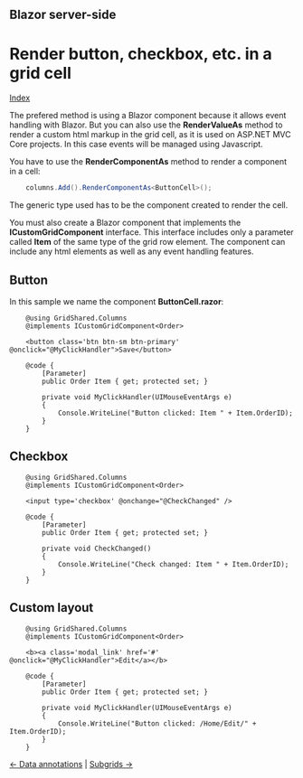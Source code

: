 ## Blazor server-side

# Render button, checkbox, etc. in a grid cell

[Index](Documentation.md)

The prefered method is using a Blazor component because it allows event handling with Blazor.
But you can also use the **RenderValueAs** method to render a custom html markup in the grid cell, as it is used on ASP.NET MVC Core projects. In this case events will be managed using Javascript.

You have to use the **RenderComponentAs** method to render a component in a cell:

```c#
    columns.Add().RenderComponentAs<ButtonCell>();
```

The generic type used has to be the component created to render the cell.

You must also create a Blazor component that implements the **ICustomGridComponent** interface.
This interface includes only a parameter called **Item** of the same type of the grid row element. 
The component can include any html elements as well as any event handling features.

## Button

In this sample we name the component **ButtonCell.razor**:

```razor
    @using GridShared.Columns
    @implements ICustomGridComponent<Order>

    <button class='btn btn-sm btn-primary' @onclick="@MyClickHandler">Save</button>

    @code {
        [Parameter]
        public Order Item { get; protected set; }

        private void MyClickHandler(UIMouseEventArgs e)
        {
            Console.WriteLine("Button clicked: Item " + Item.OrderID);
        }
    }
```

## Checkbox

```razor
    @using GridShared.Columns
    @implements ICustomGridComponent<Order>

    <input type='checkbox' @onchange="@CheckChanged" />

    @code {
        [Parameter]
        public Order Item { get; protected set; }

        private void CheckChanged()
        {
            Console.WriteLine("Check changed: Item " + Item.OrderID);
        }
    }
```

## Custom layout

```razor
    @using GridShared.Columns
    @implements ICustomGridComponent<Order>

    <b><a class='modal_link' href='#' @onclick="@MyClickHandler">Edit</a></b>

    @code {
        [Parameter]
        public Order Item { get; protected set; }

        private void MyClickHandler(UIMouseEventArgs e)
        {
            Console.WriteLine("Button clicked: /Home/Edit/" + Item.OrderID);
        }
    }
```
[<- Data annotations](Data_annotations.md) | [Subgrids ->](Subgrids.md)